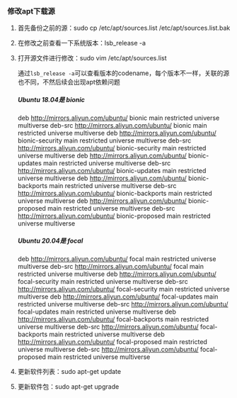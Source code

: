 ### 修改apt下载源

1. 首先备份之前的源：sudo cp /etc/apt/sources.list /etc/apt/sources.list.bak

2. 在修改之前查看一下系统版本：lsb_release -a

3. 打开源文件进行修改：sudo vim /etc/apt/sources.list

   通过`lsb_release -a`可以查看版本的codename，每个版本不一样，关联的源也不同，不然后续会出现apt依赖问题

   ##### Ubuntu 18.04是 bionic
   
   deb http://mirrors.aliyun.com/ubuntu/ bionic main restricted universe multiverse 
   deb-src http://mirrors.aliyun.com/ubuntu/ bionic main restricted universe multiverse 
   deb http://mirrors.aliyun.com/ubuntu/ bionic-security main restricted universe multiverse 
   deb-src http://mirrors.aliyun.com/ubuntu/ bionic-security main restricted universe multiverse 
   deb http://mirrors.aliyun.com/ubuntu/ bionic-updates main restricted universe multiverse 
   deb-src http://mirrors.aliyun.com/ubuntu/ bionic-updates main restricted universe multiverse 
   deb http://mirrors.aliyun.com/ubuntu/ bionic-backports main restricted universe multiverse 
deb-src http://mirrors.aliyun.com/ubuntu/ bionic-backports main restricted universe multiverse
   deb http://mirrors.aliyun.com/ubuntu/ bionic-proposed main restricted universe multiverse 
deb-src http://mirrors.aliyun.com/ubuntu/ bionic-proposed main restricted universe multiverse
   

   
   ##### Ubuntu 20.04是 focal
   
   deb http://mirrors.aliyun.com/ubuntu/ focal main restricted universe multiverse
   deb-src http://mirrors.aliyun.com/ubuntu/ focal main restricted universe multiverse
   deb http://mirrors.aliyun.com/ubuntu/ focal-security main restricted universe multiverse
   deb-src http://mirrors.aliyun.com/ubuntu/ focal-security main restricted universe multiverse
   deb http://mirrors.aliyun.com/ubuntu/ focal-updates main restricted universe multiverse
   deb-src http://mirrors.aliyun.com/ubuntu/ focal-updates main restricted universe multiverse
   deb http://mirrors.aliyun.com/ubuntu/ focal-backports main restricted universe multiverse
   deb-src http://mirrors.aliyun.com/ubuntu/ focal-backports main restricted universe multiverse
   deb http://mirrors.aliyun.com/ubuntu/ focal-proposed main restricted universe multiverse
   deb-src http://mirrors.aliyun.com/ubuntu/ focal-proposed main restricted universe multiverse
   
4. 更新软件列表：sudo apt-get update

5. 更新软件包：sudo apt-get upgrade

